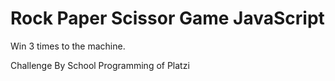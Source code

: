 # Rock Paper Scissor Game JavaScript
<p>Win 3 times to the machine.</p>
<p>Challenge By School Programming of Platzi</p>
